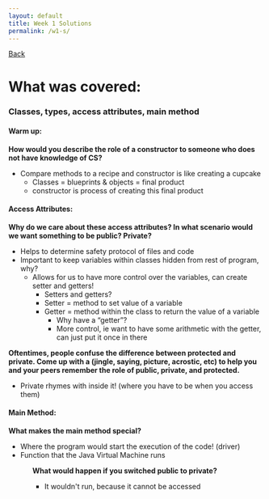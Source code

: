 ```yaml
---
layout: default
title: Week 1 Solutions
permalink: /w1-s/
---
```


[Back](session-notes.markdown)

# What was covered: 
### Classes, types, access attributes, main method

#### Warm up:
**How would you describe the role of a constructor to someone who does not have knowledge of CS?**

<ul>
<li>Compare methods to a recipe and constructor is like creating a cupcake
    <ul><li>Classes = blueprints & objects = final product</li>
    <li>constructor is process of creating this final product</li></ul>
    </li>
</ul>

#### Access Attributes:
**Why do we care about these access attributes? In what scenario would we want something to be public? Private?**
<ul>
    <li>Helps to determine safety protocol of files and code</li>
    <li>Important to keep variables within classes hidden from rest of program, why?
    <ul>
        <li> Allows for us to have more control over the variables, can create setter and getters!
        <ul>
            <li>Setters and getters?</li>
            <li>Setter = method to set value of a variable</li>
            <li> Getter = method within the class to return the value of a variable
            <ul>
                <li>Why have a “getter”?</li>
                <li>More control, ie want to have some arithmetic with the getter, can just put it once in there </li>
            </ul></li>
        </ul></li>
    </ul></li>
</ul>

**Oftentimes, people confuse the difference between protected and private. Come up with a (jingle, saying, picture, acrostic, etc) to help you and your peers remember the role of public, private, and protected.**
<ul>
    <li>Private rhymes with inside it! (where you have to be when you access them)</li>
</ul>

#### Main Method:
**What makes the main method special?**
<ul>
    <li>Where the program would start the execution of the code! (driver)</li>
    <li>Function that the Java Virtual Machine runs</li>
<ul>

**What would happen if you switched public to private?**
<ul>
    <li>It wouldn't run, because it cannot be accessed</li>
</ul>